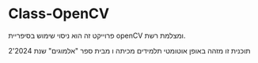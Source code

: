 # Class-OpenCV
פרוייקט זה הוא ניסוי שימוש בסיפריית openCV ומצלמת רשת.

2'תוכנית זו מזהה באופן אוטומטי תלמידים מכיתה ו
מבית ספר "אלמוגים" שנת 2024
